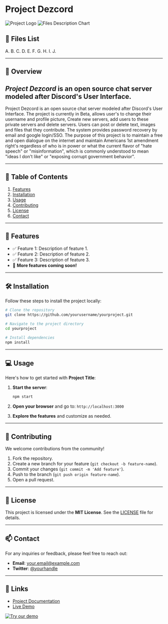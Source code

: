 # Project Dezcord

![Project Logo](https://dezcord.com/resources/preview.png) <!-- Optional: Replace with project logo URL -->
![Files Description Chart](https://github.com/LanceTreyark/Project-Dezcord/blob/main/public_html/resources/DezFiles2.png?raw=true) 

## 📑 Files List

A.
B.
C.
D.
E.
F.
G.
H.
I.
J.


---


## 🚀 Overview

*Project Dezcord* is an open source chat server modeled after Discord's User Interface.
---
Project Dezcord is an open source chat server modeled after Discord's User Interface. The project is currently in Beta, allows user's to change their username and profile picture, Create new servers, add users to these private servers and delete servers. Users can post or delete text, images and files that they contribute. The system provides password recovery by email and google login/SSO. The purpose of this project is to maintain a free and open dialogue on the internet and maintain Americans 1st amendment right's regardless of who is in power or what the current flavor of "hate speech" or "misinformation", which is commonly understood to mean "ideas I don't like" or "exposing corrupt government behavior". 

---


## 📑 Table of Contents

1. [Features](#features)
2. [Installation](#installation)
3. [Usage](#usage)
4. [Contributing](#contributing)
5. [License](#license)
6. [Contact](#contact)

---

## 🌟 Features <a name="features"></a>

- ✅ Feature 1: Description of feature 1.
- ✅ Feature 2: Description of feature 2.
- ✅ Feature 3: Description of feature 3.
- 🎯 **More features coming soon!**

---

## 🛠️ Installation <a name="installation"></a>

Follow these steps to install the project locally:

```bash
# Clone the repository
git clone https://github.com/yourusername/yourproject.git

# Navigate to the project directory
cd yourproject

# Install dependencies
npm install
```

---

## 💻 Usage <a name="usage"></a>

Here's how to get started with **Project Title**:

1. **Start the server**:
    ```bash
    npm start
    ```

2. **Open your browser** and go to: `http://localhost:3000`

3. **Explore the features** and customize as needed.

---

## 🤝 Contributing <a name="contributing"></a>

We welcome contributions from the community!

1. Fork the repository.
2. Create a new branch for your feature (`git checkout -b feature-name`).
3. Commit your changes (`git commit -m 'Add feature'`).
4. Push to the branch (`git push origin feature-name`).
5. Open a pull request.

---

## 📝 License <a name="license"></a>

This project is licensed under the **MIT License**. See the [LICENSE](LICENSE) file for details.

---

## 📫 Contact <a name="contact"></a>

For any inquiries or feedback, please feel free to reach out:

- **Email**: [your.email@example.com](mailto:your.email@example.com)
- **Twitter**: [@yourhandle](https://twitter.com/yourhandle)

---

## 🔗 Links

- [Project Documentation](https://yourprojectdocs.com)
- [Live Demo](https://yourprojectdemo.com)

[![Try our demo](https://github.com/LanceTreyark/Project-Dezcord/blob/main/public_html/resources/betaTest.png?raw=true)](https://dezcord.com/)
